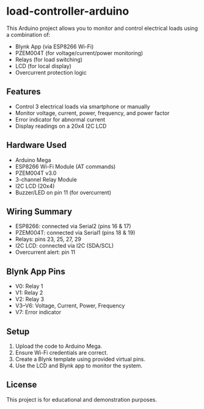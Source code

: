 # load-controller-arduino

This Arduino project allows you to monitor and control electrical loads using a combination of:
- Blynk App (via ESP8266 Wi-Fi)
- PZEM004T (for voltage/current/power monitoring)
- Relays (for load switching)
- LCD (for local display)
- Overcurrent protection logic

## Features
- Control 3 electrical loads via smartphone or manually
- Monitor voltage, current, power, frequency, and power factor
- Error indicator for abnormal current
- Display readings on a 20x4 I2C LCD

## Hardware Used
- Arduino Mega
- ESP8266 Wi-Fi Module (AT commands)
- PZEM004T v3.0
- 3-channel Relay Module
- I2C LCD (20x4)
- Buzzer/LED on pin 11 (for overcurrent)

## Wiring Summary
- ESP8266: connected via Serial2 (pins 16 & 17)
- PZEM004T: connected via Serial1 (pins 18 & 19)
- Relays: pins 23, 25, 27, 29
- I2C LCD: connected via I2C (SDA/SCL)
- Overcurrent alert: pin 11

## Blynk App Pins
- V0: Relay 1
- V1: Relay 2
- V2: Relay 3
- V3–V6: Voltage, Current, Power, Frequency
- V7: Error indicator

## Setup
1. Upload the code to Arduino Mega.
2. Ensure Wi-Fi credentials are correct.
3. Create a Blynk template using provided virtual pins.
4. Use the LCD and Blynk app to monitor the system.

## License
This project is for educational and demonstration purposes.
